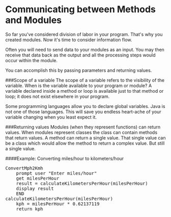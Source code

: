 # Communicating between Methods and Modules
So far you've considered division of labor in your program. That's why you created modules. Now it's time to consider information flow.

Often you will need to send data to your modules as an input. You may then receive that data back as the output and all the processing steps would occur within the module.

You can accomplish this by passing parameters and returning values.
 
###Scope of a variable
The scope of a variable refers to the visibility of the variable. When is the variable available to your program or module? A variable declared inside a method or loop is available just to that method or loop; it does not exist elsewhere in your program. 

Some programming languages allow you to declare global variables. Java is not one of those languages. This will save you endless heart-ache of your variable changing when you least expect it. 

###Returning values
Modules (when they represent functions) can return values. When modules represent classes the class can contain methods that return values. A method can return a single value. That single value can be a class which would allow the method to return a complex value. But still a single value.

####Example: Converting miles/hour to kilometers/hour
<pre>ConvertMph2Kmh
    prompt user "Enter miles/hour"
    get milesPerHour
    result = calculateKilometersPerHour(milesPerHour)
    display result
    END
calculateKilometersPerHour(milesPerHour)
    kph = milesPerHour * 0.62137119
    return kph</pre>
    
    